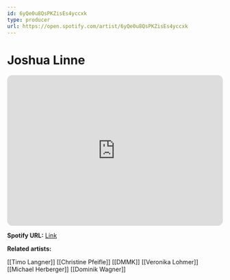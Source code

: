 ```yaml
---
id: 6yQe0u8QsPKZisEs4yccxk
type: producer
url: https://open.spotify.com/artist/6yQe0u8QsPKZisEs4yccxk
---
```

# Joshua Linne

<iframe style="border-radius:12px" src="https://open.spotify.com/embed/artist/6yQe0u8QsPKZisEs4yccxk" width="100%" height="352" frameBorder="0" allowfullscreen="" allow="autoplay; clipboard-write; encrypted-media; fullscreen; picture-in-picture" loading="lazy"></iframe>

**Spotify URL:** [Link](https://open.spotify.com/artist/6yQe0u8QsPKZisEs4yccxk)

**Related artists:**

[[Timo Langner]]
[[Christine Pfeifle]]
[[DMMK]]
[[Veronika Lohmer]]
[[Michael Herberger]]
[[Dominik Wagner]]

